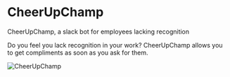 # CheerUpChamp
CheerUpChamp, a slack bot for employees lacking recognition

Do you feel you lack recognition in your work? CheerUpChamp allows you to get compliments as soon as you ask for them.

![CheerUpChamp](https://github.com/Noelierx/CheerUpChamp/assets/23256782/67e1676c-845e-4df7-9a80-c32c93bed87f)
